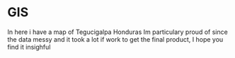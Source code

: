 # GIS
In here i have a map of Tegucigalpa Honduras Im particulary proud of since the data messy and it took a lot if work to get the final product, I hope you find it insighful
